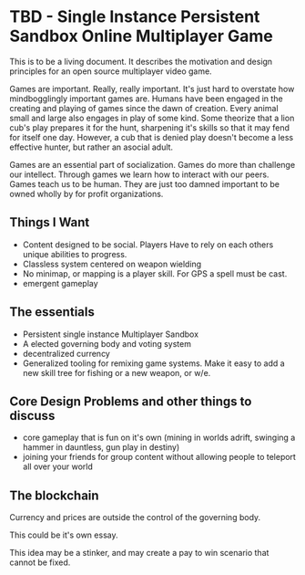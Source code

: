 # TBD - Single Instance Persistent Sandbox Online Multiplayer Game

This is to be a living document. It describes the motivation and design principles for an open source multiplayer video game.

Games are important. Really, really important. It's just hard to overstate how mindbogglingly important games are. Humans have been engaged in the creating and playing of games since the dawn of creation. Every animal small and large also engages in play of some kind. Some theorize that a lion cub's play prepares it for the hunt, sharpening it's skills so that it may fend for itself one day. However, a cub that is denied play doesn't become a less effective hunter, but rather an asocial adult. 

Games are an essential part of socialization. Games do more than challenge our intellect. Through games we learn how to interact with our peers. Games teach us to be human. They are just too damned important to be owned wholly by for profit organizations.

## Things I Want
- Content designed to be social. Players Have to rely on each others unique abilities to progress.
- Classless system centered on weapon wielding
- No minimap, or mapping is a player skill. For GPS a spell must be cast.
- emergent gameplay

## The essentials
- Persistent single instance Multiplayer Sandbox
- A elected governing body and voting system
- decentralized currency
- Generalized tooling for remixing game systems. Make it easy to add a new skill tree for fishing or a new weapon, or w/e.


## Core Design Problems and other things to discuss
- core gameplay that is fun on it's own (mining in worlds adrift, swinging a hammer in dauntless, gun play in destiny)
- joining your friends for group content without allowing people to teleport all over your world


## The blockchain
Currency and prices are outside the control of the governing body.

This could be it's own essay.

This idea may be a stinker, and may create a pay to win scenario that cannot be fixed.
